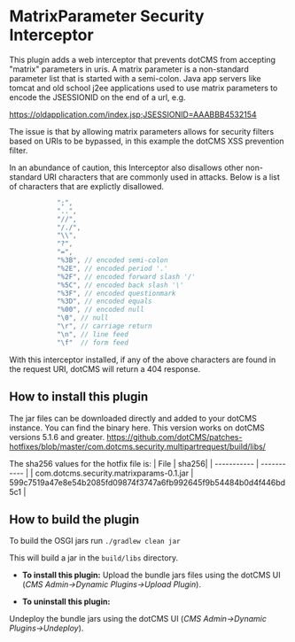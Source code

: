 # MatrixParameter Security Interceptor

This plugin adds a web interceptor that prevents dotCMS from accepting "matrix" parameters in uris. A matrix parameter is a non-standard parameter list that is started with a semi-colon. Java app servers like tomcat and old school j2ee applications used to use matrix parameters to encode the JSESSIONID on the end of a url, e.g.

https://oldapplication.com/index.jsp;JSESSIONID=AAABBB4532154

The issue is that by allowing matrix parameters allows for security filters based on URIs to be bypassed, in this example the dotCMS XSS prevention filter.  

In an abundance of caution, this Interceptor also disallows other non-standard URI characters that are commonly used in attacks.  Below is a list of characters that are explictly disallowed.

```java
            ";",
            "..",
            "//",
            "/./",
            "\\",
            "?",
            "=",
            "%3B", // encoded semi-colon
            "%2E", // encoded period '.'
            "%2F", // encoded forward slash '/'
            "%5C", // encoded back slash '\'
            "%3F", // encoded questionmark
            "%3D", // encoded equals
            "%00", // encoded null
            "\0", // null
            "\r", // carriage return
            "\n", // line feed
            "\f"  // form feed
```

With this interceptor installed, if any of the above characters are found in the request URI, dotCMS will return a 404 response.


## How to install this plugin

The jar files can be downloaded directly and added to your dotCMS instance. You can find the binary here.  This version works on dotCMS versions 5.1.6 and greater.
https://github.com/dotCMS/patches-hotfixes/blob/master/com.dotcms.security.multipartrequest/build/libs/

The sha256 values for the hotfix file is:
| File | sha256|
| ----------- | ----------- |
| com.dotcms.security.matrixparams-0.1.jar | 599c7519a47e8e54b2085fd09874f3747a6fb992645f9b54484b0d4f446bd5c1 |


## How to build the plugin

To build the OSGI jars run
`./gradlew clean jar`

This will build a jar in the `build/libs` directory.

* **To install this plugin:**
Upload the bundle jars files using the dotCMS UI (*CMS Admin->Dynamic Plugins->Upload Plugin*).

* **To uninstall this plugin:**
    
Undeploy the bundle jars using the dotCMS UI (*CMS Admin->Dynamic Plugins->Undeploy*).

